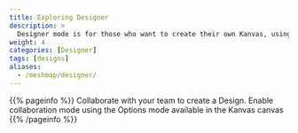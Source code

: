 ```yaml
---
title: Exploring Designer
description: >
  Designer mode is for those who want to create their own Kanvas, using the palette of components provided by Meshery.
weight: 4
categories: [Designer]
tags: [designs]
aliases:
  - /meshmap/designer/
---
```


{{% pageinfo %}}
Collaborate with your team to create a Design. Enable collaboration mode using the Options mode available in the Kanvas canvas
{{% /pageinfo %}}

<!-- For many projects, users may not need much information beyond the information in the [Overview](/docs/overview/), so this section is **optional**. However if there are areas where your users will need a more detailed understanding of a given term or feature in order to do anything useful with your project (or to not make mistakes when using it) put that information in this section. For example, you may want to add some conceptual pages if you have a large project with many components and a complex architecture.

Remember to focus on what the user needs to know, not just what you think is interesting about your project! If they don’t need to understand your original design decisions to use or contribute to the project, don’t put them in, or include your design docs in your repo and link to them. Similarly, most users will probably need to know more about how features work when in use rather than how they are implemented. Consider a separate architecture page for more detailed implementation and system design information that potential project contributors can consult. -->
